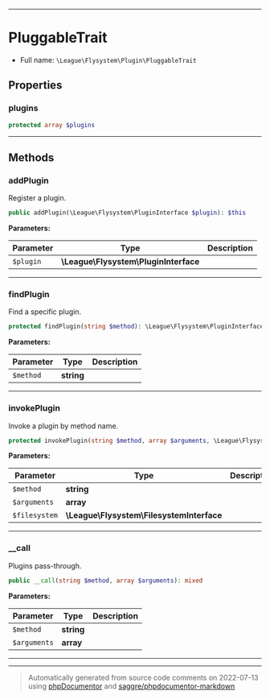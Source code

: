 ***

# PluggableTrait





* Full name: `\League\Flysystem\Plugin\PluggableTrait`



## Properties


### plugins



```php
protected array $plugins
```






***

## Methods


### addPlugin

Register a plugin.

```php
public addPlugin(\League\Flysystem\PluginInterface $plugin): $this
```








**Parameters:**

| Parameter | Type | Description |
|-----------|------|-------------|
| `$plugin` | **\League\Flysystem\PluginInterface** |  |




***

### findPlugin

Find a specific plugin.

```php
protected findPlugin(string $method): \League\Flysystem\PluginInterface
```








**Parameters:**

| Parameter | Type | Description |
|-----------|------|-------------|
| `$method` | **string** |  |




***

### invokePlugin

Invoke a plugin by method name.

```php
protected invokePlugin(string $method, array $arguments, \League\Flysystem\FilesystemInterface $filesystem): mixed
```








**Parameters:**

| Parameter | Type | Description |
|-----------|------|-------------|
| `$method` | **string** |  |
| `$arguments` | **array** |  |
| `$filesystem` | **\League\Flysystem\FilesystemInterface** |  |




***

### __call

Plugins pass-through.

```php
public __call(string $method, array $arguments): mixed
```








**Parameters:**

| Parameter | Type | Description |
|-----------|------|-------------|
| `$method` | **string** |  |
| `$arguments` | **array** |  |




***

***
> Automatically generated from source code comments on 2022-07-13 using [phpDocumentor](http://www.phpdoc.org/) and [saggre/phpdocumentor-markdown](https://github.com/Saggre/phpDocumentor-markdown)


